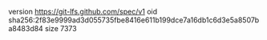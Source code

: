 version https://git-lfs.github.com/spec/v1
oid sha256:2f83e9999ad3d055735fbe8416e611b199dce7a16db1c6d3e5a8507ba8483d84
size 7373
